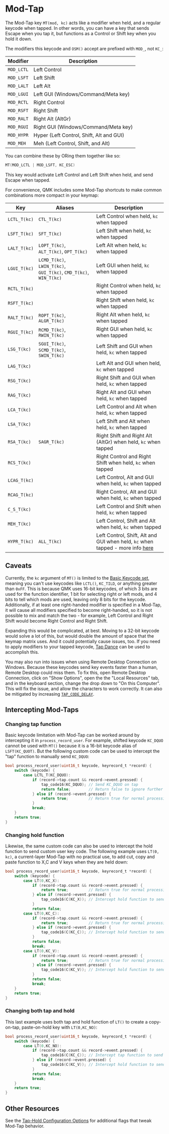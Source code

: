 # Mod-Tap

The Mod-Tap key `MT(mod, kc)` acts like a modifier when held, and a regular keycode when tapped. In other words, you can have a key that sends Escape when you tap it, but functions as a Control or Shift key when you hold it down.

The modifiers this keycode and `OSM()` accept are prefixed with `MOD_`, not `KC_`:

|Modifier  |Description                             |
|----------|----------------------------------------|
|`MOD_LCTL`|Left Control                            |
|`MOD_LSFT`|Left Shift                              |
|`MOD_LALT`|Left Alt                                |
|`MOD_LGUI`|Left GUI (Windows/Command/Meta key)     |
|`MOD_RCTL`|Right Control                           |
|`MOD_RSFT`|Right Shift                             |
|`MOD_RALT`|Right Alt (AltGr)                       |
|`MOD_RGUI`|Right GUI (Windows/Command/Meta key)    |
|`MOD_HYPR`|Hyper (Left Control, Shift, Alt and GUI)|
|`MOD_MEH` |Meh (Left Control, Shift, and Alt)      |

You can combine these by ORing them together like so:

```c
MT(MOD_LCTL | MOD_LSFT, KC_ESC)
```

This key would activate Left Control and Left Shift when held, and send Escape when tapped.

For convenience, QMK includes some Mod-Tap shortcuts to make common combinations more compact in your keymap:

|Key         |Aliases                                                          |Description                                                   |
|------------|-----------------------------------------------------------------|--------------------------------------------------------------|
|`LCTL_T(kc)`|`CTL_T(kc)`                                                      |Left Control when held, `kc` when tapped                      |
|`LSFT_T(kc)`|`SFT_T(kc)`                                                      |Left Shift when held, `kc` when tapped                        |
|`LALT_T(kc)`|`LOPT_T(kc)`, `ALT_T(kc)`, `OPT_T(kc)`                           |Left Alt when held, `kc` when tapped                          |
|`LGUI_T(kc)`|`LCMD_T(kc)`, `LWIN_T(kc)`, `GUI_T(kc)`, `CMD_T(kc)`, `WIN_T(kc)`|Left GUI when held, `kc` when tapped                          |
|`RCTL_T(kc)`|                                                                 |Right Control when held, `kc` when tapped                     |
|`RSFT_T(kc)`|                                                                 |Right Shift when held, `kc` when tapped                       |
|`RALT_T(kc)`|`ROPT_T(kc)`, `ALGR_T(kc)`                                       |Right Alt when held, `kc` when tapped                         |
|`RGUI_T(kc)`|`RCMD_T(kc)`, `RWIN_T(kc)`                                       |Right GUI when held, `kc` when tapped                         |
|`LSG_T(kc)` |`SGUI_T(kc)`, `SCMD_T(kc)`, `SWIN_T(kc)`                         |Left Shift and GUI when held, `kc` when tapped                |
|`LAG_T(kc)` |                                                                 |Left Alt and GUI when held, `kc` when tapped                  |
|`RSG_T(kc)` |                                                                 |Right Shift and GUI when held, `kc` when tapped               |
|`RAG_T(kc)` |                                                                 |Right Alt and GUI when held, `kc` when tapped                 |
|`LCA_T(kc)` |                                                                 |Left Control and Alt when held, `kc` when tapped              |
|`LSA_T(kc)` |                                                                 |Left Shift and Alt when held, `kc` when tapped                |
|`RSA_T(kc)` |`SAGR_T(kc)`                                                     |Right Shift and Right Alt (AltGr) when held, `kc` when tapped |
|`RCS_T(kc)` |                                                                 |Right Control and Right Shift when held, `kc` when tapped     |
|`LCAG_T(kc)`|                                                                 |Left Control, Alt and GUI when held, `kc` when tapped         |
|`RCAG_T(kc)`|                                                                 |Right Control, Alt and GUI when held, `kc` when tapped        |
|`C_S_T(kc)` |                                                                 |Left Control and Shift when held, `kc` when tapped            |
|`MEH_T(kc)` |                                                                 |Left Control, Shift and Alt when held, `kc` when tapped       |
|`HYPR_T(kc)`|`ALL_T(kc)`                                                      |Left Control, Shift, Alt and GUI when held, `kc` when tapped - more info [here](https://brettterpstra.com/2012/12/08/a-useful-caps-lock-key/)|

## Caveats

Currently, the `kc` argument of `MT()` is limited to the [Basic Keycode set](keycodes_basic.md), meaning you can't use keycodes like `LCTL()`, `KC_TILD`, or anything greater than `0xFF`. This is because QMK uses 16-bit keycodes, of which 3 bits are used for the function identifier, 1 bit for selecting right or left mods, and 4 bits to tell which mods are used, leaving only 8 bits for the keycode. Additionally, if at least one right-handed modifier is specified in a Mod-Tap, it will cause all modifiers specified to become right-handed, so it is not possible to mix and match the two - for example, Left Control and Right Shift would become Right Control and Right Shift.

Expanding this would be complicated, at best. Moving to a 32-bit keycode would solve a lot of this, but would double the amount of space that the keymap matrix uses. And it could potentially cause issues, too. If you need to apply modifiers to your tapped keycode, [Tap Dance](feature_tap_dance.md#example-5-using-tap-dance-for-advanced-mod-tap-and-layer-tap-keys) can be used to accomplish this.

You may also run into issues when using Remote Desktop Connection on Windows. Because these keycodes send key events faster than a human, Remote Desktop could miss them.
To fix this, open Remote Desktop Connection, click on "Show Options", open the the "Local Resources" tab, and in the keyboard section, change the drop down to "On this Computer". This will fix the issue, and allow the characters to work correctly.
It can also be mitigated by increasing [`TAP_CODE_DELAY`](config_options.md#behaviors-that-can-be-configured).

## Intercepting Mod-Taps
### Changing tap function
Basic keycode limitation with Mod-Tap can be worked around by intercepting it in `process_record_user`. For example, shifted keycode `KC_DQUO` cannot be used with `MT()` because it is a 16-bit keycode alias of `LSFT(KC_QUOT)`. But the following custom code can be used to intercept the "tap" function to manually send `KC_DQUO`:
```c
bool process_record_user(uint16_t keycode, keyrecord_t *record) {
    switch (keycode) {
        case LCTL_T(KC_DQUO):
            if (record->tap.count && record->event.pressed) {
                tap_code16(KC_DQUO); // Send KC_DQUO on tap
                return false;        // Return false to ignore further processing of key
            } else if (record->event.pressed) {
                return true;         // Return true for normal processing of hold function 
            }
            break;
    }
    return true;
}
```
### Changing hold function
Likewise, the same custom code can also be used to intercept the hold function to send custom user key code. The following example uses `LT(0, kc)`, a current-layer Mod-Tap with no practical use, to add cut, copy and paste function to X,C and V keys when they are held down:
```c
bool process_record_user(uint16_t keycode, keyrecord_t *record) {
    switch (keycode) {
        case LT(0,KC_X):
            if (record->tap.count && record->event.pressed) {
                return true;         // Return true for normal processing of tap keycode
            } else if (record->event.pressed) {
                tap_code16(C(KC_X)); // Intercept hold function to send Ctrl-X
            }
            return false;
        case LT(0,KC_C):
            if (record->tap.count && record->event.pressed) {
                return true;         // Return true for normal processing of tap keycode
            } else if (record->event.pressed) {
                tap_code16(C(KC_C)); // Intercept hold function to send Ctrl-C
            }
            return false;
            break;
        case LT(0,KC_V):
            if (record->tap.count && record->event.pressed) {
                return true;         // Return true for normal processing of tap keycode
            } else if (record->event.pressed) {
                tap_code16(C(KC_V)); // Intercept hold function to send Ctrl-V
            }
            return false;
            break;
    }
    return true;
}
```
### Changing both tap and hold
This last example uses both tap and hold function of `LT()` to create a copy-on-tap, paste-on-hold key with `LT(0,KC_NO)`:
```c
bool process_record_user(uint16_t keycode, keyrecord_t *record) {
    switch (keycode) {
        case LT(0,KC_NO):
            if (record->tap.count && record->event.pressed) {
                tap_code16(C(KC_C)); // Intercept tap function to send Ctrl-C
            } else if (record->event.pressed) {
                tap_code16(C(KC_V)); // Intercept hold function to send Ctrl-V
            }
            return false;
            break;
    }
    return true;
}
```

## Other Resources

See the [Tap-Hold Configuration Options](tap_hold.md) for additional flags that tweak Mod-Tap behavior.

